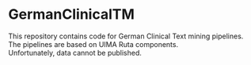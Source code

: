 # GermanClinicalTM

This repository contains code for German Clinical Text mining pipelines.  
The pipelines are based on UIMA Ruta components.  
Unfortunately, data cannot be published. 
